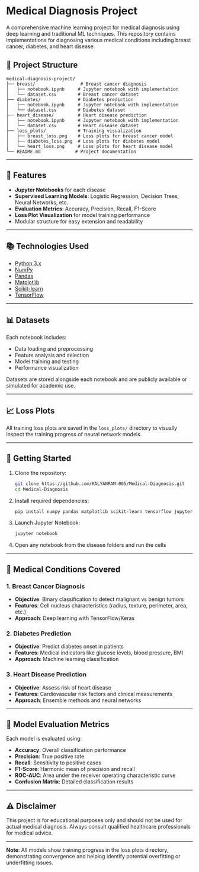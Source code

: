 # Medical Diagnosis Project

A comprehensive machine learning project for medical diagnosis using deep learning and traditional ML techniques. This repository contains implementations for diagnosing various medical conditions including breast cancer, diabetes, and heart disease.

## 📁 Project Structure

```
medical-diagnosis-project/
├── breast/                 # Breast cancer diagnosis
│   ├── notebook.ipynb     # Jupyter notebook with implementation
│   └── dataset.csv        # Breast cancer dataset
├── diabetes/              # Diabetes prediction
│   ├── notebook.ipynb     # Jupyter notebook with implementation
│   └── dataset.csv        # Diabetes dataset
├── heart_disease/         # Heart disease prediction
│   ├── notebook.ipynb     # Jupyter notebook with implementation
│   └── dataset.csv        # Heart disease dataset
├── loss_plots/            # Training visualization
│   ├── breast_loss.png    # Loss plots for breast cancer model
│   ├── diabetes_loss.png  # Loss plots for diabetes model
│   └── heart_loss.png     # Loss plots for heart disease model
└── README.md             # Project documentation
```

---
## 📌 Features
- **Jupyter Notebooks** for each disease
- **Supervised Learning Models**: Logistic Regression, Decision Trees, Neural Networks, etc.
- **Evaluation Metrics**: Accuracy, Precision, Recall, F1-Score
- **Loss Plot Visualization** for model training performance
- Modular structure for easy extension and readability

---
## 📚 Technologies Used
- [Python 3.x](https://www.python.org/)
- [NumPy](https://numpy.org/)
- [Pandas](https://pandas.pydata.org/)
- [Matplotlib](https://matplotlib.org/)
- [Scikit-learn](https://scikit-learn.org/)
- [TensorFlow](https://www.tensorflow.org/)

---
## 📊 Datasets
Each notebook includes:
- Data loading and preprocessing
- Feature analysis and selection
- Model training and testing
- Performance visualization

Datasets are stored alongside each notebook and are publicly available or simulated for academic use.

---
## 📈 Loss Plots
All training loss plots are saved in the `loss_plots/` directory to visually inspect the training progress of neural network models.

---
## 🚀 Getting Started
1. Clone the repository:
   ```bash
   git clone https://github.com/KALYANRAM-005/Medical-Diagnosis.git
   cd Medical-Diagnosis
   ```

2. Install required dependencies:
   ```bash
   pip install numpy pandas matplotlib scikit-learn tensorflow jupyter
   ```

3. Launch Jupyter Notebook:
   ```bash
   jupyter notebook
   ```

4. Open any notebook from the disease folders and run the cells

---
## 🔬 Medical Conditions Covered

### 1. Breast Cancer Diagnosis
- **Objective**: Binary classification to detect malignant vs benign tumors
- **Features**: Cell nucleus characteristics (radius, texture, perimeter, area, etc.)
- **Approach**: Deep learning with TensorFlow/Keras

### 2. Diabetes Prediction
- **Objective**: Predict diabetes onset in patients
- **Features**: Medical indicators like glucose levels, blood pressure, BMI
- **Approach**: Machine learning classification

### 3. Heart Disease Prediction
- **Objective**: Assess risk of heart disease
- **Features**: Cardiovascular risk factors and clinical measurements
- **Approach**: Ensemble methods and neural networks

---
## 🎯 Model Evaluation Metrics

Each model is evaluated using:
- **Accuracy**: Overall classification performance
- **Precision**: True positive rate
- **Recall**: Sensitivity to positive cases
- **F1-Score**: Harmonic mean of precision and recall
- **ROC-AUC**: Area under the receiver operating characteristic curve
- **Confusion Matrix**: Detailed classification results

---
## ⚠️ Disclaimer

This project is for educational purposes only and should not be used for actual medical diagnosis. Always consult qualified healthcare professionals for medical advice.

---

**Note**: All models show training progress in the loss plots directory, demonstrating convergence and helping identify potential overfitting or underfitting issues.
